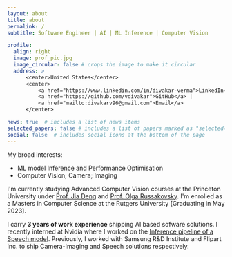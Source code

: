 ```yaml
---
layout: about
title: about
permalink: /
subtitle: Software Engineer | AI | ML Inference | Computer Vision

profile:
  align: right
  image: prof_pic.jpg
  image_circular: false # crops the image to make it circular
  address: >
      <center>United States</center>
      <center>
          <a href="https://www.linkedin.com/in/divakar-verma">LinkedIn</a> | 
          <a href="https://github.com/vdivakar">GitHub</a> |
          <a href="mailto:divakarv96@gmail.com">Email</a>
      </center>

news: true  # includes a list of news items
selected_papers: false # includes a list of papers marked as "selected={true}"
social: false  # includes social icons at the bottom of the page
---
```


My broad interests:
- ML model Inference and Performance Optimisation
- Computer Vision; Camera; Imaging

I'm currently studying Advanced Computer Vision courses at the Princeton University under [Prof. Jia Deng](https://www.cs.princeton.edu/~jiadeng/) and [Prof. Olga Russakovsky](https://www.cs.princeton.edu/~olgarus/). I'm enrolled as a Masters in Computer Science at the Rutgers University [Graduating in May 2023].

I carry **3 years of work experience** shipping AI based sofware solutions. I recently interned at Nvidia where I worked on the [Inference pipeline of a Speech model](https://www.linkedin.com/posts/divakar-verma_serving-rnn-t-speech-to-text-model-on-triton-activity-6972944540781395968-PDbx/?utm_source=share&utm_medium=member_desktop). Previously, I worked with Samsung R&D Institute and Flipart Inc. to ship Camera-Imaging and Speech solutions respectively.

<!-- Link to your social media connections, too. This theme is set up to use [Font Awesome icons](http://fortawesome.github.io/Font-Awesome/) and [Academicons](https://jpswalsh.github.io/academicons/), like the ones below. Add your Facebook, Twitter, LinkedIn, Google Scholar, or just disable all of them. -->
